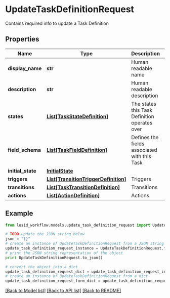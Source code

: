 # UpdateTaskDefinitionRequest

Contains required info to update a Task Definition

## Properties
Name | Type | Description | Notes
------------ | ------------- | ------------- | -------------
**display_name** | **str** | Human readable name | 
**description** | **str** | Human readable description | [optional] 
**states** | [**List[TaskStateDefinition]**](TaskStateDefinition.md) | The states this Task Definition operates over | 
**field_schema** | [**List[TaskFieldDefinition]**](TaskFieldDefinition.md) | Defines the fields associated with this Task | [optional] 
**initial_state** | [**InitialState**](InitialState.md) |  | 
**triggers** | [**List[TransitionTriggerDefinition]**](TransitionTriggerDefinition.md) | Triggers | [optional] 
**transitions** | [**List[TaskTransitionDefinition]**](TaskTransitionDefinition.md) | Transitions | [optional] 
**actions** | [**List[ActionDefinition]**](ActionDefinition.md) | Actions | [optional] 

## Example

```python
from lusid_workflow.models.update_task_definition_request import UpdateTaskDefinitionRequest

# TODO update the JSON string below
json = "{}"
# create an instance of UpdateTaskDefinitionRequest from a JSON string
update_task_definition_request_instance = UpdateTaskDefinitionRequest.from_json(json)
# print the JSON string representation of the object
print UpdateTaskDefinitionRequest.to_json()

# convert the object into a dict
update_task_definition_request_dict = update_task_definition_request_instance.to_dict()
# create an instance of UpdateTaskDefinitionRequest from a dict
update_task_definition_request_form_dict = update_task_definition_request.from_dict(update_task_definition_request_dict)
```
[[Back to Model list]](../README.md#documentation-for-models) [[Back to API list]](../README.md#documentation-for-api-endpoints) [[Back to README]](../README.md)


